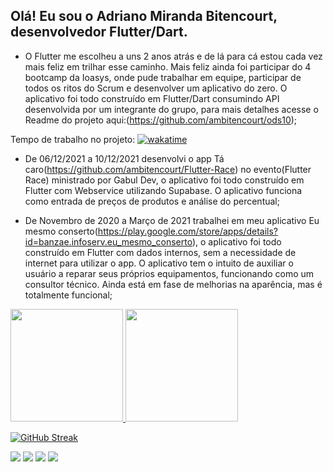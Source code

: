 ## Olá! Eu sou o Adriano Miranda Bitencourt, desenvolvedor Flutter/Dart. 
* O Flutter me escolheu a uns 2 anos atrás e de lá para cá estou cada vez mais feliz em trilhar esse caminho. Mais feliz ainda foi participar do 4 bootcamp da Ioasys, onde pude trabalhar em equipe, participar de todos os ritos do Scrum e desenvolver um aplicativo do zero. O aplicativo foi todo construído em Flutter/Dart consumindo API desenvolvida por um integrante do grupo, para mais detalhes acesse o Readme do projeto aqui:(https://github.com/ambitencourt/ods10);

Tempo de trabalho no projeto: <a href="https://wakatime.com/badge/github/ambitencourt/ods10"><img src="https://wakatime.com/badge/github/ambitencourt/ods10.svg" alt="wakatime"></a>

* De 06/12/2021 a 10/12/2021 desenvolvi o app Tá caro(https://github.com/ambitencourt/Flutter-Race) no evento(Flutter Race) ministrado por Gabul Dev, o aplicativo foi todo construído em Flutter com Webservice utilizando Supabase. O aplicativo funciona como entrada de preços de produtos e análise do percentual;

* De Novembro de 2020 a Março de 2021 trabalhei em meu aplicativo Eu mesmo conserto(https://play.google.com/store/apps/details?id=banzae.infoserv.eu_mesmo_conserto), o aplicativo foi todo construído em Flutter com dados internos, sem a necessidade de internet para utilizar o app. O aplicativo tem o intuito de auxiliar o usuário a reparar seus próprios equipamentos, funcionando como um consultor técnico. Ainda está em fase de melhorias na aparência, mas é totalmente funcional;


 <div>
  <a href="https://github.com/ambitencourt">
  <img height="180em" src="https://github-readme-stats.vercel.app/api?username=ambitencourt&show_icons=true&theme=dracula&include_all_commits=true&count_private=true&locale=pt-br"/>
  <img height="180em" src="https://github-readme-stats.vercel.app/api/top-langs/?username=ambitencourt&layout=compact&langs_count=7&theme=dracula&locale=pt-br"/>
</div>

[![GitHub Streak](http://github-readme-streak-stats.herokuapp.com?user=ambitencourt&theme=highcontrast&date_format=j%2Fn%5B%2FY%5D&locale=pt-br)](https://git.io/streak-stats)
 


  <a href="https://instagram.com/adrianombitencourt" target="_blank"><img src="https://img.shields.io/badge/-Instagram-%23E4405F?style=for-the-badge&logo=instagram&logoColor=white" target="_blank"></a>
 	<a href="https://discord.com/channels/@Adriano-M-Bitencourt#8597" target="_blank"><img src="https://img.shields.io/badge/Discord-7289DA?style=for-the-badge&logo=discord&logoColor=white" target="_blank"></a> 
  <a href = "mailto:contatoadriano.mirandabitencourt@gmail.com"><img src="https://img.shields.io/badge/-Gmail-%23333?style=for-the-badge&logo=gmail&logoColor=white" target="_blank"></a>
  <a href="https://www.linkedin.com/in/adrianombitencourt/" target="_blank"><img src="https://img.shields.io/badge/-LinkedIn-%230077B5?style=for-the-badge&logo=linkedin&logoColor=white" target="_blank"></a> 
 
 
 
</div>
